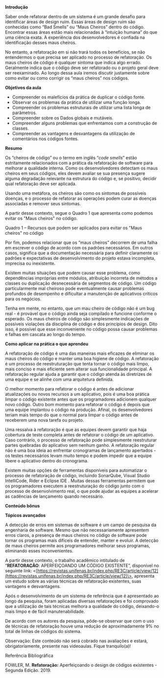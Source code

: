 **Introdução**

Saber onde refatorar dentro de um sistema é um grande desafio para identificar áreas de design ruim. Essas áreas de design ruim são conhecidas como “Bad Smells” ou “Maus Cheiros” dentro do código. Encontrar essas áreas estão mais relacionadas à “intuição humana” do que uma ciência exata. A experiência dos desenvolvedores é confiada na identificação desses maus cheiros.

No entanto, a refatoração em si não trará todos os benefícios, se não entendermos o que precisa ser aplicado no processo de refatoração. Os maus cheiros de código é qualquer sintoma que indica algo errado. Geralmente indica que o código deve ser refatorado ou o projeto geral deve ser reexaminado. Ao longo dessa aula iremos discutir justamente sobre como evitar ou como corrigir os “maus cheiros” nos códigos.

**Objetivos da aula**

-   Compreender os malefícios da prática de duplicar o código fonte.
-   Observar os problemas da prática de utilizar uma função longa.
-   Compreender os problemas estruturais de utilizar uma lista longa de parâmetros.
-   Compreender sobre os Dados globais e mutáveis.
-   Compreender alguns problemas que enfrentamos com a construção de classes.
-   Compreender as vantagens e desvantagens da utilização de comentários nos códigos fontes.

**Resumo**

Os “cheiros de código” ou o termo em inglês “_code smells_” estão estritamente relacionados com a prática da refatoração de software para melhorar a qualidade interna. Como os desenvolvedores detectam os maus cheiros em seus códigos, eles devem avaliar se sua presença sugere alguma degradação relevante na estrutura do código e, se positivo, decidir qual refatoração deve ser aplicada.

Usando uma metáfora, os cheiros são como os sintomas de possíveis doenças, e o processo de refatorar as operações podem curar as doenças associadas e remover seus sintomas.

A partir desse contexto, segue o Quadro 1 que apresenta como podemos evitar os "Maus cheiros" no código.

Quadro 1 – Recursos que podem ser aplicados para evitar os "Maus cheiros" no código

Por fim, podemos relacionar que os “maus cheiros” decorrem de uma falha em escrever o código de acordo com os padrões necessários. Em outros casos, significa que a documentação necessária para definir claramente os padrões e expectativas de desenvolvimento do projeto estava incompleta, imprecisa ou inexistente.

Existem muitas situações que podem causar esse problema, como dependências impróprias entre módulos, atribuição incorreta de métodos a classes ou duplicação desnecessária de segmentos de código. Um código particularmente mal cheiroso pode eventualmente causar problemas profundos de desempenho e dificultar a manutenção de aplicativos críticos para os negócios.

Tenha em mente, no entanto, que um mau cheiro de código não é um bug real - é provável que o código ainda seja compilado e funcione conforme o esperado. Os maus cheiros de código são simplesmente indicações de possíveis violações da disciplina de código e dos princípios de design. Dito isso, é possível que esse inconveniente no código possa causar problemas e falhas em cascata ao longo do tempo.

**Como aplicar na prática o que aprendeu**

A refatoração de código é uma das maneiras mais eficazes de eliminar os maus cheiros do código e manter uma boa higiene de código. A refatoração é um processo de reestruturação que tenta tornar o código mais limpo, mais conciso e mais eficiente sem alterar sua funcionalidade principal. A refatoração regular ajuda a garantir que o código atenda às diretrizes de uma equipe e se alinhe com uma arquitetura definida.

O melhor momento para refatorar o código é antes de adicionar atualizações ou novos recursos a um aplicativo, pois é uma boa prática limpar o código existente antes que os programadores adicionem qualquer novo código. Outro bom momento para refatorar o código é depois que uma equipe implantou o código na produção. Afinal, os desenvolvedores teriam mais tempo do que o normal para limpar o código antes de receberem uma nova tarefa ou projeto.

Uma ressalva à refatoração é que as equipes devem garantir que haja cobertura de teste completa antes de refatorar o código de um aplicativo. Caso contrário, o processo de refatoração pode simplesmente reestruturar partes quebradas do aplicativo sem nenhum ganho. A refatoração regular não é uma boa ideia ao enfrentar cronogramas de lançamento apertados - os testes necessários levam muito tempo e podem impedir que a equipe libere o aplicativo dentro do cronograma.

Existem muitas opções de ferramentas disponíveis para automatizar o processo de refatoração de código, incluindo SonarQube, Visual Studio IntelliCode, Rider e Eclipse IDE . Muitas dessas ferramentas permitem que os programadores executem a reestruturação do código junto com o processo de desenvolvimento real, o que pode ajudar as equipes a acelerar as cadências de lançamento quando necessário.

**Conteúdo bônus**

**Tópicos avançados**

A detecção de erros em sistemas de software é um campo de pesquisa da engenharia de software. Mesmo que não necessariamente apresentem erros claros, a presença de maus cheiros no código de software pode tornar os programas mais difíceis de entender, manter e evoluir. A detecção de maus cheiros permite aos programadores melhorar seus programas, eliminando esses inconvenientes.

A partir desse contexto, o trabalho acadêmico intitulado de “**REFATORAÇÃO**: APERFEIÇOANDO UM CÓDIGO EXISTENTE”, disponível no seguinte link: <[https://revistas.unifenas.br/index.php/RE3C/article/view/12](https://revistas.unifenas.br/index.php/RE3C/article/view/12)\>, apresenta um estudo sobre as várias técnicas de refatoração existentes, suas vantagens e desvantagens.

Após o desenvolvimento de um sistema de referência que é apresentado ao longo da pesquisa, foram aplicadas diversas refatorações e foi comprovado que a utilização de tais técnicas melhora a qualidade do código, deixando-o mais limpo e de fácil manutenabilidade.

De acordo com os autores da pesquisa, pôde-se observar que com o uso de técnicas de refatoração houve uma redução de aproximadamente 9% no total de linhas de códigos do sistema.

Observação: Este conteúdo não será cobrado nas avaliações e estará, obrigatoriamente, presente nas videoaulas. Fique tranquilo(a)!

Referência Bibliográfica

FOWLER, M. **Refatoração:** Aperfeiçoando o design de códigos existentes - Segunda Edição. 2019.
